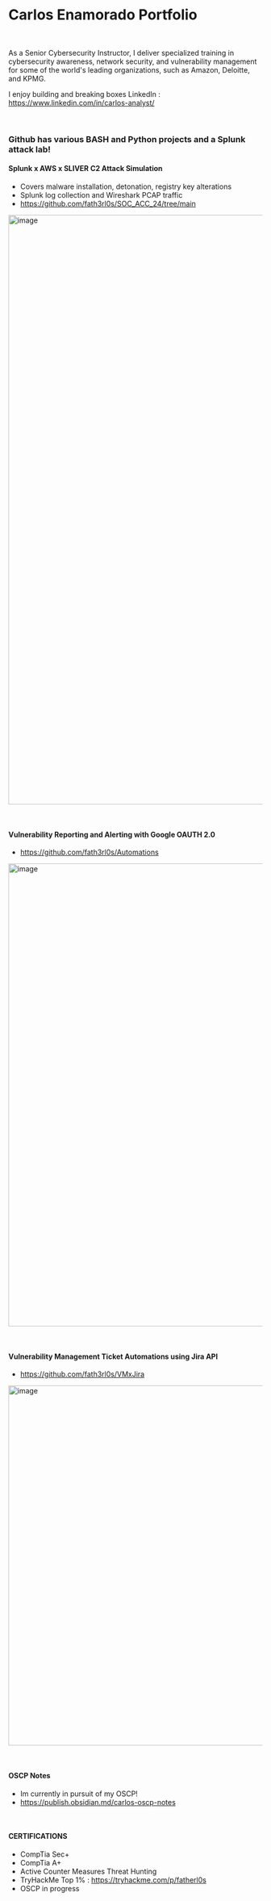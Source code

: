 # Carlos Enamorado Portfolio
&nbsp;
&nbsp;

As a Senior Cybersecurity Instructor, I deliver specialized training in cybersecurity awareness, network security, and vulnerability management for some of the world's leading organizations, such as Amazon, Deloitte, and KPMG. 

I enjoy building and breaking boxes
LinkedIn : https://www.linkedin.com/in/carlos-analyst/

&nbsp;
&nbsp;
### Github has various BASH and Python projects and a Splunk attack lab!

#### Splunk x AWS x SLIVER C2 Attack Simulation
- Covers malware installation, detonation, registry key alterations
- Splunk log collection and Wireshark PCAP traffic
- https://github.com/fath3rl0s/SOC_ACC_24/tree/main
<img width="1169" alt="image" src="https://github.com/user-attachments/assets/fa796da1-bcc5-4eb9-b0ca-1eec9ceba92b">


&nbsp;
&nbsp;

#### Vulnerability Reporting and Alerting with Google OAUTH 2.0
- https://github.com/fath3rl0s/Automations

<img width="918" alt="image" src="https://github.com/user-attachments/assets/b69d5b67-c504-4e04-92d9-0693b015f15d">


&nbsp;
&nbsp;

#### Vulnerability Management Ticket Automations using Jira API
- https://github.com/fath3rl0s/VMxJira

<img width="714" alt="image" src="https://github.com/user-attachments/assets/08474ef1-ac39-4dc4-8159-a22e8ec78fc5">

&nbsp;
#### OSCP Notes
- Im currently in pursuit of my OSCP!
- https://publish.obsidian.md/carlos-oscp-notes

&nbsp;
&nbsp;

#### CERTIFICATIONS
- CompTia Sec+ 
- CompTia A+
- Active Counter Measures Threat Hunting
- TryHackMe Top 1% : https://tryhackme.com/p/fatherl0s
- OSCP in progress
